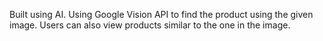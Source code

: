 Built using AI.
Using Google Vision API to find the product using the given image.
Users can also view products similar to the one in the image.
